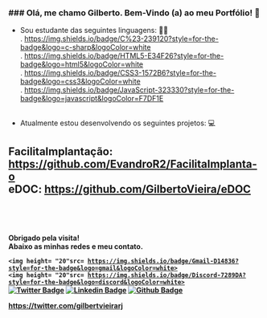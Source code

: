 <h3>### Olá, me chamo Gilberto. Bem-Vindo (a) ao meu Portfólio! 👋</h3>


 - Sou estudante das seguintes linguagens: 👨‍🎓<br>
    . https://img.shields.io/badge/C%23-239120?style=for-the-badge&logo=c-sharp&logoColor=white<br>
    . https://img.shields.io/badge/HTML5-E34F26?style=for-the-badge&logo=html5&logoColor=white<br>
    . https://img.shields.io/badge/CSS3-1572B6?style=for-the-badge&logo=css3&logoColor=white<br>
    . https://img.shields.io/badge/JavaScript-323330?style=for-the-badge&logo=javascript&logoColor=F7DF1E<br><br>

- Atualmente estou desenvolvendo os seguintes projetos: 💻<br>

<b>FacilitaImplantação:<b> https://github.com/EvandroR2/FacilitaImplanta-o<br>
<b>eDOC:<b> https://github.com/GilbertoVieira/eDOC<br>
<br>
------------------------------------
<br><br>
 <b>Obrigado pela visita!<b><br>
 <b>Abaixo as minhas redes e meu contato.<b>
  
<code><img height= "20"src= https://img.shields.io/badge/Gmail-D14836?style=for-the-badge&logo=gmail&logoColor=white></code><br>
<code><img height= "20"src= https://img.shields.io/badge/Discord-7289DA?style=for-the-badge&logo=discord&logoColor=white></code><br>
[![Twitter Badge](https://img.shields.io/badge/Twitter-1DA1F2?style=for-the-badge&logo=twitter&logoColor=white&link=https://twitter.com/gilbertvieirarj)](https://twitter.com/gilbertvieirarj)
[![Linkedin Badge](https://img.shields.io/badge/-LinkedIn-blue?style=flat-square&logo=Linkedin&logoColor=white&link=https://www.linkedin.com/in/gilbertorodvieirap/)](https://www.linkedin.com/in/gilbertorodvieirap/)
[![Github Badge](https://img.shields.io/badge/-Github-000?style=flat-square&logo=Github&logoColor=white&link=https://github.com/GilbertoVieira)](https://github.com/GilbertoVieira)


https://twitter.com/gilbertvieirarj

 
<!--
**GilbertoVieira/GilbertoVieira** is a ✨ _special_ ✨ repository because its `README.md` (this file) appears on your GitHub profile.

Here are some ideas to get you started:

- 🔭 I’m currently working on ...
- 🌱 I’m currently learning ...
- 👯 I’m looking to collaborate on ...
- 🤔 I’m looking for help with ...
- 💬 Ask me about ...
- 📫 How to reach me: ...
- 😄 Pronouns: ...
- ⚡ Fun fact: ...
-->
